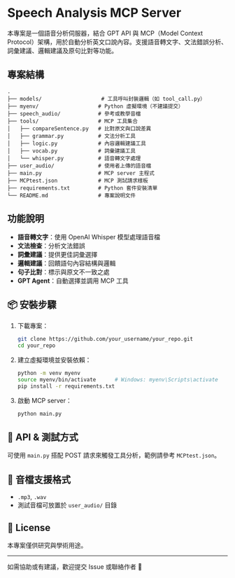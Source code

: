 # Speech Analysis MCP Server

本專案是一個語音分析伺服器，結合 GPT API 與 MCP（Model Context Protocol）架構，用於自動分析英文口說內容。支援語音轉文字、文法錯誤分析、詞彙建議、邏輯建議及原句比對等功能。

## 專案結構
```
.
├── models/                   # 工具呼叫封裝邏輯（如 tool_call.py）
├── myenv/                   # Python 虛擬環境（不建議提交）
├── speech_audio/            # 參考或教學音檔
├── tools/                   # MCP 工具集合
│   ├── compareSentence.py   # 比對原文與口說差異
│   ├── grammar.py           # 文法分析工具
│   ├── logic.py             # 內容邏輯建議工具
│   ├── vocab.py             # 詞彙建議工具
│   └── whisper.py           # 語音轉文字處理
├── user_audio/              # 使用者上傳的語音檔
├── main.py                  # MCP server 主程式
├── MCPtest.json             # MCP 測試請求樣板
├── requirements.txt         # Python 套件安裝清單
└── README.md                # 專案說明文件
```
## 功能說明

- **語音轉文字**：使用 OpenAI Whisper 模型處理語音檔
- **文法檢查**：分析文法錯誤
- **詞彙建議**：提供更佳詞彙選擇
- **邏輯建議**：回饋語句內容結構與邏輯
- **句子比對**：標示與原文不一致之處
- **GPT Agent**：自動選擇並調用 MCP 工具

## 📦 安裝步驟

1. 下載專案：
    ```bash
    git clone https://github.com/your_username/your_repo.git
    cd your_repo
    ```

2. 建立虛擬環境並安裝依賴：
    ```bash
    python -m venv myenv
    source myenv/bin/activate      # Windows: myenv\Scripts\activate
    pip install -r requirements.txt
    ```

3. 啟動 MCP server：
    ```bash
    python main.py
    ```

## 🔌 API & 測試方式

可使用 `main.py` 搭配 POST 請求來觸發工具分析，範例請參考 `MCPtest.json`。

## 🎵 音檔支援格式

- `.mp3`, `.wav`
- 測試音檔可放置於 `user_audio/` 目錄

## 📄 License

本專案僅供研究與學術用途。

---

如需協助或有建議，歡迎提交 Issue 或聯絡作者 🙌